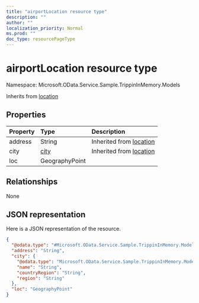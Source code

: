 ```yaml
---
title: "airportLocation resource type"
description: ""
author: ""
localization_priority: Normal
ms.prod: ""
doc_type: resourcePageType
---
```


# airportLocation resource type


Namespace: Microsoft.OData.Service.Sample.TrippinInMemory.Models




Inherits from [location](../resources/location.md)

## Properties
|Property|Type|Description|
|:---|:---|:---|
|address|String| Inherited from [location](../resources/microsoft.odata.service.sample.trippininmemory.models-location.md)|
|city|[city](../resources/microsoft.odata.service.sample.trippininmemory.models-city.md)| Inherited from [location](../resources/microsoft.odata.service.sample.trippininmemory.models-location.md)|
|loc|GeographyPoint||

## Relationships
None

## JSON representation
Here is a JSON representation of the resource.
<!-- {
  "blockType": "resource",
  "@odata.type": "Microsoft.OData.Service.Sample.TrippinInMemory.Models.airportLocation"
}
-->
``` json
{
  "@odata.type": "#Microsoft.OData.Service.Sample.TrippinInMemory.Models.airportLocation",
  "address": "String",
  "city": {
    "@odata.type": "Microsoft.OData.Service.Sample.TrippinInMemory.Models.city",
    "name": "String",
    "countryRegion": "String",
    "region": "String"
  },
  "loc": "GeographyPoint"
}
```

